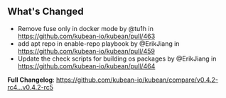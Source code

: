 ## What's Changed
* Remove fuse only in docker mode by @tu1h in https://github.com/kubean-io/kubean/pull/463
* add apt repo in enable-repo playbook by @ErikJiang in https://github.com/kubean-io/kubean/pull/459
* Update the check scripts for building os packages by @ErikJiang in https://github.com/kubean-io/kubean/pull/464


**Full Changelog**: https://github.com/kubean-io/kubean/compare/v0.4.2-rc4...v0.4.2-rc5
